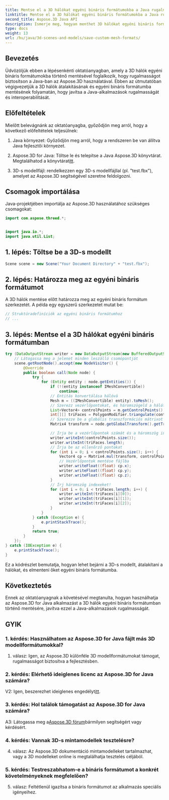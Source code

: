 ```yaml
---
title: Mentse el a 3D hálókat egyéni bináris formátumokba a Java rugalmassága érdekében
linktitle: Mentse el a 3D hálókat egyéni bináris formátumokba a Java rugalmassága érdekében
second_title: Aspose.3D Java API
description: Ismerje meg, hogyan menthet 3D hálókat egyéni bináris formátumokba az Aspose.3D for Java használatával. Növelje a Java alkalmazások rugalmasságát ezzel a lépésenkénti oktatóanyaggal.
type: docs
weight: 13
url: /hu/java/3d-scenes-and-models/save-custom-mesh-formats/
---
```

## Bevezetés

Üdvözöljük ebben a lépésenkénti oktatóanyagban, amely a 3D hálók egyéni bináris formátumokba történő mentésével foglalkozik, hogy rugalmasságot biztosítson a Java-ban az Aspose.3D használatával. Ebben az útmutatóban végigvezetjük a 3D hálók átalakításának és egyéni bináris formátumba mentésének folyamatán, hogy javítsa a Java-alkalmazások rugalmasságát és interoperabilitását.

## Előfeltételek

Mielőtt belevágnánk az oktatóanyagba, győződjön meg arról, hogy a következő előfeltételek teljesülnek:

1. Java környezet: Győződjön meg arról, hogy a rendszeren be van állítva Java fejlesztői környezet.

2.  Aspose.3D for Java: Töltse le és telepítse a Java Aspose.3D könyvtárat. Megtalálhatod a könyvtárat[itt](https://releases.aspose.com/3d/java/).

3. 3D-s modellfájl: rendelkezzen egy 3D-s modellfájllal (pl. "test.fbx"), amelyet az Aspose.3D segítségével szeretne feldolgozni.

## Csomagok importálása

Java-projektjében importálja az Aspose.3D használatához szükséges csomagokat:

```java
import com.aspose.threed.*;


import java.io.*;
import java.util.List;
```

## 1. lépés: Töltse be a 3D-s modellt

```java
Scene scene = new Scene("Your Document Directory" + "test.fbx");
```

## 2. lépés: Határozza meg az egyéni bináris formátumot

A 3D hálók mentése előtt határozza meg az egyéni bináris formátum szerkezetét. A példa egy egyszerű szerkezetet mutat be:

```java
// Struktúradefiníciók az egyéni bináris formátumhoz
// ...
```

## 3. lépés: Mentse el a 3D hálókat egyéni bináris formátumban

```java
try (DataOutputStream writer = new DataOutputStream(new BufferedOutputStream(new FileOutputStream("Your Document Directory" + "Save3DMeshesInCustomBinaryFormat_out")))) {
    // Látogassa meg a jelenet minden leszálló csomópontját
    scene.getRootNode().accept(new NodeVisitor() {
        @Override
        public boolean call(Node node) {
            try {
                for (Entity entity : node.getEntities()) {
                    if (!(entity instanceof IMeshConvertible))
                        continue;
                    // Entitás konvertálása hálóvá
                    Mesh m = ((IMeshConvertible) entity).toMesh();
                    // Szerezz vezérlőpontokat, és háromszögeld a hálót
                    List<Vector4> controlPoints = m.getControlPoints();
                    int[][] triFaces = PolygonModifier.triangulate(controlPoints, m.getPolygons());
                    // Szerezze be a globális transzformációs mátrixot
                    Matrix4 transform = node.getGlobalTransform().getTransformMatrix();

                    // Írja be a vezérlőpontok számát és a háromszög indexeket!
                    writer.writeInt(controlPoints.size());
                    writer.writeInt(triFaces.length);
                    // Írja be az ellenőrző pontokat
                    for (int i = 0; i < controlPoints.size(); i++) {
                        Vector4 cp = Matrix4.mul(transform, controlPoints.get(i));
                        // Vezérlőpontok mentése fájlba
                        writer.writeFloat((float) cp.x);
                        writer.writeFloat((float) cp.y);
                        writer.writeFloat((float) cp.z);
                    }
                    // Írj háromszög indexeket!
                    for (int i = 0; i < triFaces.length; i++) {
                        writer.writeInt(triFaces[i][0]);
                        writer.writeInt(triFaces[i][1]);
                        writer.writeInt(triFaces[i][2]);
                    }
                }
            } catch (Exception e) {
                e.printStackTrace();
            }
            return true;
        }
    });
} catch (IOException e) {
    e.printStackTrace();
}
```

Ez a kódrészlet bemutatja, hogyan lehet bejárni a 3D-s modellt, átalakítani a hálókat, és elmenteni őket egyéni bináris formátumba.

## Következtetés

Ennek az oktatóanyagnak a követésével megtanulta, hogyan használhatja az Aspose.3D for Java alkalmazást a 3D hálók egyéni bináris formátumban történő mentésére, javítva ezzel a Java-alkalmazások rugalmasságát.

## GYIK

### 1. kérdés: Használhatom az Aspose.3D for Java fájlt más 3D modellformátumokkal?

1. válasz: Igen, az Aspose.3D különféle 3D modellformátumokat támogat, rugalmasságot biztosítva a fejlesztésben.

### 2. kérdés: Elérhető ideiglenes licenc az Aspose.3D for Java számára?

 V2: Igen, beszerezhet ideiglenes engedélyt[itt](https://purchase.aspose.com/temporary-license/).

### 3. kérdés: Hol találok támogatást az Aspose.3D for Java számára?

 A3: Látogassa meg a[Aspose.3D fórum](https://forum.aspose.com/c/3d/18)bármilyen segítségért vagy kérdésért.

### 4. kérdés: Vannak 3D-s mintamodellek tesztelésre?

4. válasz: Az Aspose.3D dokumentáció mintamodelleket tartalmazhat, vagy a 3D modelleket online is megtalálhatja tesztelés céljából.

### 5. kérdés: Testreszabhatom-e a bináris formátumot a konkrét követelményeknek megfelelően?

5. válasz: Feltétlenül igazítsa a bináris formátumot az alkalmazás speciális igényeihez.